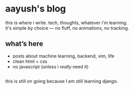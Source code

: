 # aayush's blog

this is where i write. tech, thoughts, whatever i'm learning.  
it's simple by choice — no fluff, no animations, no tracking.

## what’s here

- posts about machine learning, backend, vim, life
- clean html + css
- no javascript (unless i *really* need it)

## 

this is still on going because I am still learning django.


